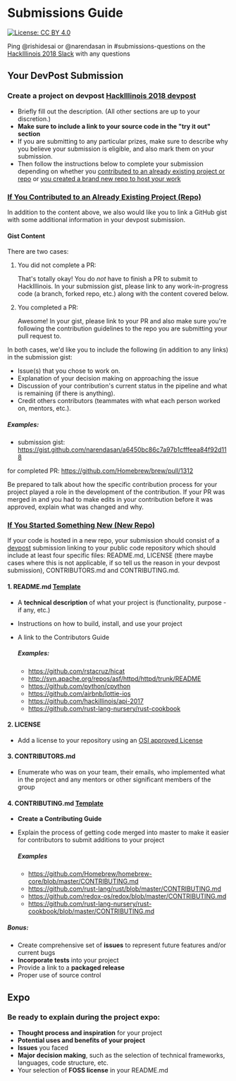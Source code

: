 # Submissions Guide
[![License: CC BY 4.0](https://img.shields.io/badge/License-CC%20BY%204.0-lightgrey.svg)](http://creativecommons.org/licenses/by/4.0/)

Ping @rishidesai or @narendasan in #submissions-questions on the [HackIllinois 2018 Slack](hackillinois-2018.slack.com) with any questions

## Your DevPost Submission

### Create a project on devpost [HackIllinois 2018 devpost](http://go.hackillinois.org/devpost2017)

- Briefly fill out the description. (All other sections are up to your discretion.)
- __Make sure to include a link to your source code in the "try it out" section__
- If you are submitting to any particular prizes, make sure to describe why you believe your submission is eligible, and also mark them on your submission.
- Then follow the instructions below to complete your submission depending on whether you [contributed to an already existing project or repo](#if-you-contributed-to-an-already-existing-project-repo) or [you created a brand new repo to host your work](#if-you-started-something-new-new-repo)

### [If You Contributed to an Already Existing Project (Repo)](#contribute)

In addition to the content above, we also would like you to link a GitHub gist with some additional information in your devpost submission.

#### Gist Content
There are two cases:

1. You did not complete a PR:

   That's totally okay! You do *not* have to finish a PR to submit to HackIllinois. In your submission gist, please link to any work-in-progress code (a branch, forked repo, etc.) along with the content covered below.

2. You completed a PR:

   Awesome! In your gist, please link to your PR and also make sure you're following the contribution guidelines to the repo you are submitting your pull request to. 


In both cases, we'd like you to include the following (in addition to any links) in the submission gist:

- Issue(s) that you chose to work on.
- Explanation of your decision making on approaching the issue
- Discussion of your contribution's current status in the pipeline and what is remaining (if there is anything).
- Credit others contributors (teammates with what each person worked on, mentors, etc.).

##### Examples:

- submission gist: https://gist.github.com/narendasan/a6450bc86c7a97b1cfffeea84f92d118

for completed PR: https://github.com/Homebrew/brew/pull/1312 

Be prepared to talk about how the specific contribution process for your project played a role in the development of the contribution. If your PR was merged in and you had to make edits in your contribution before it was approved, explain what was changed and why.

### [If You Started Something New (New Repo)](#create)
If your code is hosted in a new repo, your submission should consist of a [devpost](https://hackillinois-2018.devpost.com/) submission linking to your public code repository which should include at least four specific files: README.md, LICENSE (there maybe cases where this is not applicable, if so tell us the reason in your devpost submission), CONTRIBUTORS.md and CONTRIBUTING.md. 

#### 1. README.md [Template](https://github.com/HackIllinois/Submissions-Guidelines/blob/master/templates/README_TEMPLATE.md)

- A __technical description__ of what your project is (functionality, purpose - if any, etc.)
- Instructions on how to build, install, and use your project
- A link to the Contributors Guide

   ##### Examples:

   - https://github.com/rstacruz/hicat
   - http://svn.apache.org/repos/asf/httpd/httpd/trunk/README
   - https://github.com/python/cpython
   - https://github.com/airbnb/lottie-ios
   - https://github.com/hackillinois/api-2017
   - https://github.com/rust-lang-nursery/rust-cookbook

#### 2. LICENSE

- Add a license to your repository using an [OSI approved License](http://opensource.org/licenses)

#### 3. CONTRIBUTORS.md

- Enumerate who was on your team, their emails, who implemented what in the project and any mentors or other significant members of the group

#### 4. CONTRIBUTING.md [Template](https://github.com/HackIllinois/Submissions-Guidelines/blob/master/templates/CONTRIBUTING_TEMPLATE.md)

- __Create a Contributing Guide__
- Explain the process of getting code merged into master to make it easier for contributors to submit additions to your project

  ##### Examples

  - https://github.com/Homebrew/homebrew-core/blob/master/CONTRIBUTING.md
  - https://github.com/rust-lang/rust/blob/master/CONTRIBUTING.md
  - https://github.com/redox-os/redox/blob/master/CONTRIBUTING.md
  - https://github.com/rust-lang-nursery/rust-cookbook/blob/master/CONTRIBUTING.md

##### *Bonus:*

- Create comprehensive set of __issues__ to represent future features and/or current bugs
- __Incorporate tests__ into your project
- Provide a link to a __packaged release__
- Proper use of source control


## Expo

### Be ready to explain during the project expo:

- __Thought process and inspiration__ for your project
- __Potential uses and benefits of your project__ 
- __Issues__ you faced
- __Major decision making__, such as the selection of technical frameworks, languages, code structure, etc.
- Your selection of __FOSS license__ in your README.md
